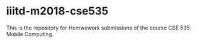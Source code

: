 # iiitd-m2018-cse535
This is the repository for Homwework submissions of the course CSE 535: Mobile Computing.
